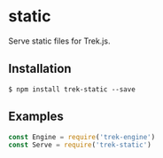 # static

Serve static files for Trek.js.

## Installation

```
$ npm install trek-static --save
```

## Examples

```js
const Engine = require('trek-engine')
const Serve = require('trek-static')
```
